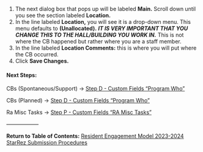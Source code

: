 1. The next dialog box that pops up will be labeled **Main.** Scroll down until you see the section labeled **Location.** 
2. In the line labeled **Location,** you will see it is a drop-down menu. This menu defaults to **(Unallocated).** ***IT IS VERY IMPORTANT THAT YOU CHANGE THIS TO THE HALL/BUILDING YOU WORK IN.*** This is not where the CB happened but rather where you are a staff member. 
3. In the line labeled **Location Comments:** this is where you will put where the CB occurred. 
4. Click **Save Changes.**

#### Next Steps:
CBs (Spontaneous/Support) -> [Step D - Custom Fields “Program Who”](Step%20D%20-%20Custom%20Fields%20%E2%80%9CProgram%20Who%E2%80%9D.md)

CBs (Planned) -> [Step D - Custom Fields “Program Who”](Step%20D%20-%20Custom%20Fields%20%E2%80%9CProgram%20Who%E2%80%9D.md)

Ra Misc Tasks -> [Step P - Custom Fields “RA Misc Tasks”](Step%20P%20-%20Custom%20Fields%20%E2%80%9CRA%20Misc%20Tasks%E2%80%9D.md)

——————

**Return to Table of Contents:**
[Resident Engagement Model 2023-2024 StarRez Submission Procedures](Resident%20Engagement%20Model%202023-2024%20StarRez%20Submission%20Procedures.md)